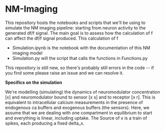 # NM-Imaging

This repository hosts the notebooks and scripts that we'll be using to simulate the NM  imaging pipeline: starting from neuron activity to the generated df/f signal.
The main goal is to assess how the calculation of f can affect the df/f signal produced. This calculation of f  

- Simulation.ipynb is the notebook with the documentation of this NM imaging model
- Simulation.py will the script that calls the functions in Functions.py

This repository is still new, so there's probably still errors in the code -- if you find some please raise an issue and we can resolve it.

**Specifics on the simulation**

We're modelling (simulating) the dynamics of neuromodulator concentration [x] and neuromodulator bound to sensor [x s] and to receptor [x r]. 
This is equivalent to intracellular calcium measurements in the presence of endogenous ca buffers and exogenous buffers (the sensors). 
Here, we assume that we are dealing with one compartment in equilibrium to start and everything is linear, including uptake. 
The Source of x is a train of spikes, each producing a fixed delta_x.
